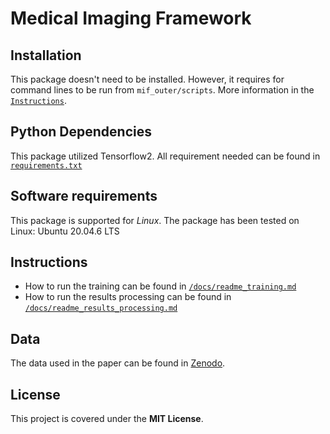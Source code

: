 # Medical Imaging Framework

## Installation
This package doesn't need to be installed. However, it requires for command lines to be run from `mif_outer/scripts`. More information in the [`Instructions`](#Instructions).

## Python Dependencies
This package utilized Tensorflow2. All requirement needed can be found in [`requirements.txt`](requirements.txt)

## Software requirements
This package is supported for *Linux*. The package has been tested on Linux: Ubuntu 20.04.6 LTS

## Instructions
* How to run the training can be found in [`/docs/readme_training.md`](/docs/readme_training.md)
* How to run the results processing can be found in [`/docs/readme_results_processing.md`](/docs/readme_results_processing.md)

## Data
The data used in the paper can be found in [Zenodo](https://zenodo.org/records/14847200).

## License
This project is covered under the **MIT License**.